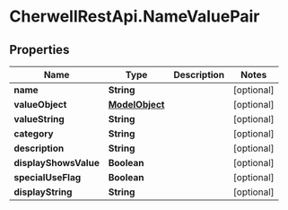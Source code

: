 # CherwellRestApi.NameValuePair

## Properties
Name | Type | Description | Notes
------------ | ------------- | ------------- | -------------
**name** | **String** |  | [optional] 
**valueObject** | [**ModelObject**](ModelObject.md) |  | [optional] 
**valueString** | **String** |  | [optional] 
**category** | **String** |  | [optional] 
**description** | **String** |  | [optional] 
**displayShowsValue** | **Boolean** |  | [optional] 
**specialUseFlag** | **Boolean** |  | [optional] 
**displayString** | **String** |  | [optional] 


